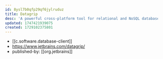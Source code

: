 ```yaml
---
id: 8ysl7b0qfp29qf6jylruduz
title: Datagrip
desc: 'A powerful cross-platform tool for relational and NoSQL databases'
updated: 1747421939075
created: 1729102375801
---
```


- [[c.software.database-client]]
- https://www.jetbrains.com/datagrip/
- published-by: [[org.jetbrains]]
